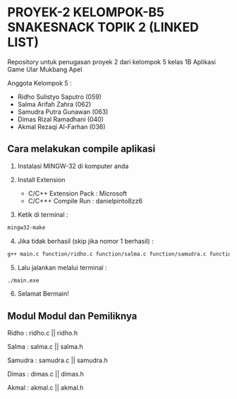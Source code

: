 # PROYEK-2 KELOMPOK-B5 SNAKESNACK TOPIK 2 (LINKED LIST)

Repository untuk penugasan proyek 2 dari kelompok 5 kelas 1B Aplikasi Game Ular Mukbang Apel

Anggota Kelompok 5 :

- Ridho Sulistyo Saputro (059)
- Salma Arifah Zahra (062)
- Samudra Putra Gunawan (063)
- Dimas Rizal Ramadhani (040)
- Akmal Rezaqi Al-Farhan (036)

## Cara melakukan compile aplikasi

1. Instalasi MINGW-32 di komputer anda

2. Install Extension
    - C/C++ Extension Pack : Microsoft
    - C/C+++ Compile Run : danielpinto8zz6

3. Ketik di terminal :
```bash
mingw32-make
```

4. Jika tidak berhasil (skip jika nomor 1 berhasil) :
```bash
g++ main.c function/ridho.c function/salma.c function/samudra.c function/akmal.c function/dimas.c main.exe -I"C:\MinGW-w64\mingw64\include" -L"C:\MinGW-w64\mingw64\lib" -lbgi -lgdi32 -lcomdlg32 -luuid -loleaut32 -lole32
```

5. Lalu jalankan melalui terminal :
```bash
./main.exe
```

6. Selamat Bermain!

## Modul Modul dan Pemiliknya

Ridho : ridho.c || ridho.h

Salma : salma.c || salma.h

Samudra : samudra.c || samudra.h

Dimas : dimas.c || dimas.h

Akmal : akmal.c || akmal.h